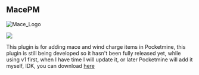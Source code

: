 ## MacePM
![Mace_Logo](https://i.ibb.co.com/R3VbVjv/download-1-removebg-preview-1.png)


[![](https://poggit.pmmp.io/shield.dl.total/MacePM)](https://poggit.pmmp.io/p/MacePM)


This plugin is for adding mace and wind charge items in Pocketmine, this plugin is still being developed so it hasn't been fully released yet, while using v1 first, when I have time I will update it, or later Pocketmine will add it myself, IDK, you can download 
[here](https://github.com/Jasson44/MacePM/releases/tag/V1)
